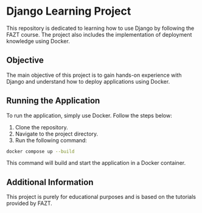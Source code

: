 # Django Learning Project

This repository is dedicated to learning how to use Django by following the FAZT course. The project also includes the implementation of deployment knowledge using Docker.

## Objective

The main objective of this project is to gain hands-on experience with Django and understand how to deploy applications using Docker.

## Running the Application

To run the application, simply use Docker. Follow the steps below:

1. Clone the repository.
2. Navigate to the project directory.
3. Run the following command:

```bash
docker compose up --build
```
This command will build and start the application in a Docker container.

## Additional Information

This project is purely for educational purposes and is based on the tutorials provided by FAZT.
